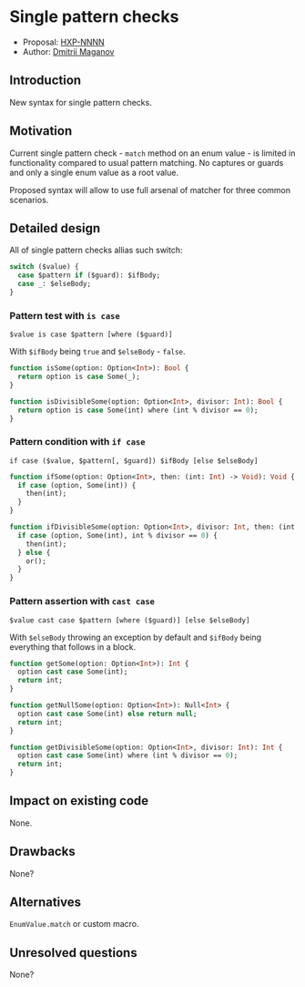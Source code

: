 # Single pattern checks

* Proposal: [HXP-NNNN](NNNN-single-pattern-checks.md)
* Author: [Dmitrii Maganov](https://github.com/vonagam)

## Introduction

New syntax for single pattern checks.

## Motivation

Current single pattern check - `match` method on an enum value - is limited in functionality compared to usual pattern matching. No captures or guards and only a single enum value as a root value.

Proposed syntax will allow to use full arsenal of matcher for three common scenarios.

## Detailed design

All of single pattern checks allias such switch:

```haxe
switch ($value) {
  case $pattern if ($guard): $ifBody;
  case _: $elseBody;
}
```

### Pattern test with `is case`

```
$value is case $pattern [where ($guard)]
```

With `$ifBody` being `true` and `$elseBody` - `false`.

```haxe
function isSome(option: Option<Int>): Bool {
  return option is case Some(_);
}

function isDivisibleSome(option: Option<Int>, divisor: Int): Bool {
  return option is case Some(int) where (int % divisor == 0);
}
```

### Pattern condition with `if case`

```
if case ($value, $pattern[, $guard]) $ifBody [else $elseBody]
```

```haxe
function ifSome(option: Option<Int>, then: (int: Int) -> Void): Void {
  if case (option, Some(int)) {
    then(int);
  }
}

function ifDivisibleSome(option: Option<Int>, divisor: Int, then: (int: Int) -> Void, or: () -> Void): Void {
  if case (option, Some(int), int % divisor == 0) {
    then(int);
  } else {
    or();
  }
}
```

### Pattern assertion with `cast case`

```
$value cast case $pattern [where ($guard)] [else $elseBody]
```

With `$elseBody` throwing an exception by default and `$ifBody` being everything that follows in a block.

```haxe
function getSome(option: Option<Int>): Int {
  option cast case Some(int);
  return int;
}

function getNullSome(option: Option<Int>): Null<Int> {
  option cast case Some(int) else return null;
  return int;
}

function getDivisibleSome(option: Option<Int>, divisor: Int): Int {
  option cast case Some(int) where (int % divisor == 0);
  return int;
}
```

## Impact on existing code

None.

## Drawbacks

None?

## Alternatives

`EnumValue.match` or custom macro.

## Unresolved questions

None?

